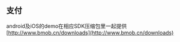
## 支付

android及iOS的demo在相应SDK压缩包里一起提供[http://www.bmob.cn/downloads](http://www.bmob.cn/downloads)



